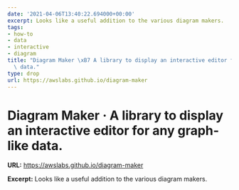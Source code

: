 ```yaml
---
date: '2021-04-06T13:40:22.694000+00:00'
excerpt: Looks like a useful addition to the various diagram makers.
tags:
- how-to
- data
- interactive
- diagram
title: "Diagram Maker \xB7 A library to display an interactive editor for any graph-like\
  \ data."
type: drop
url: https://awslabs.github.io/diagram-maker
---
```


# Diagram Maker · A library to display an interactive editor for any graph-like data.

**URL:** https://awslabs.github.io/diagram-maker

**Excerpt:** Looks like a useful addition to the various diagram makers.
